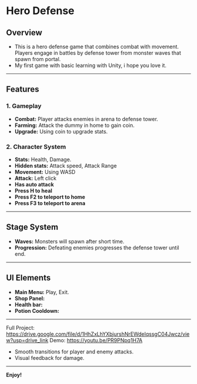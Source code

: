# Hero Defense

## Overview
- This is a hero defense game that combines combat with movement. Players engage in battles by defense tower from monster waves that spawn from portal.
- My first game with basic learning with Unity, i hope you love it.
---

## Features

### 1. Gameplay
- **Combat:** Player attacks enemies in arena to defense tower.
- **Farming:** Attack the dummy in home to gain coin.
- **Upgrade:** Using coin to upgrade stats.

### 2. Character System
- **Stats:** Health, Damage.
- **Hidden stats:** Attack speed, Attack Range
- **Movement:** Using WASD
- **Attack:** Left click
- **Has auto attack**
- **Press H to heal**
- **Press F2 to teleport to home**
- **Press F3 to teleport to arena**
---

## Stage System
- **Waves:** Monsters will spawn after short time.
- **Progression:** Defeating enemies progresses the defense tower until end.

---

## UI Elements
- **Main Menu:** Play, Exit.
- **Shop Panel:**
- **Health bar:**
- **Potion Cooldown:**

---
Full Project: https://drive.google.com/file/d/1HhZxLhYXbjurshNrEWdeIqssgC04Jwcz/view?usp=drive_link
Demo: https://youtu.be/PR9PNpq1H7A

- Smooth transitions for player and enemy attacks.
- Visual feedback for damage.

---

**Enjoy!**
